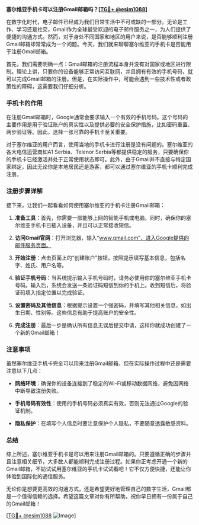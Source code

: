 **塞尔维亚手机卡可以注册Gmail邮箱吗？[[TG💪+ @esim1088](https://t.me/s/esim1088)]**

在数字化时代，电子邮件已经成为我们日常生活中不可或缺的一部分。无论是工作、学习还是社交，Gmail作为全球最受欢迎的电子邮件服务之一，为人们提供了便捷的沟通方式。然而，对于身处不同国家和地区的用户来说，是否能够顺利注册Gmail邮箱却常常成为一个问题。今天，我们就来聊聊塞尔维亚的手机卡是否能用于注册Gmail邮箱。

首先，我们需要明确一点：Gmail邮箱的注册流程本身并没有对国家或地区进行限制。理论上讲，只要你的设备能够正常访问互联网，并且拥有有效的手机号码，就可以完成Gmail邮箱的注册。但是，在实际操作中，可能会遇到一些技术性或者政策性的障碍，这需要我们仔细分析。

### 手机卡的作用

在注册Gmail邮箱时，Google通常会要求输入一个有效的手机号码。这个号码的主要作用是用于验证账户的真实性以及提供必要的安全保护措施，比如密码重置、两步验证等。因此，选择一张可靠的手机卡至关重要。

对于塞尔维亚的用户而言，使用当地的手机卡进行注册是没有问题的。塞尔维亚的各大电信运营商如A1 Serbia、Telenor Serbia等都提供稳定的服务，只要确保你的手机卡已经激活并处于正常使用状态即可。此外，由于Gmail并不直接与特定国家绑定，因此无论你是本地居民还是游客，都可以通过塞尔维亚的手机卡顺利完成注册。

### 注册步骤详解

接下来，让我们一起看看如何使用塞尔维亚的手机卡注册Gmail邮箱：

1. **准备工具**：首先，你需要一部能够上网的智能手机或电脑。同时，确保你的塞尔维亚手机卡已插入设备，并且可以正常接收短信。
   
2. **访问Gmail官网**：打开浏览器，输入“www.gmail.com”，进入Google提供的邮件服务页面。

3. **开始注册**：点击页面上的“创建账户”按钮，按照提示填写基本信息，包括名字、姓氏、用户名等。

4. **验证手机号码**：当系统提示输入手机号码时，请务必使用你的塞尔维亚手机卡号码。输入后，系统会发送一条验证码短信到你的手机上。收到短信后，将验证码填入指定位置以完成验证。

5. **设置密码及其他信息**：根据提示设置一个强密码，并填写其他相关信息，如出生日期、性别等。这些信息有助于提高账户的安全性。

6. **完成注册**：最后一步是确认所有信息无误后提交申请，这样你就成功创建了一个新的Gmail邮箱！

### 注意事项

虽然塞尔维亚手机卡完全可以用来注册Gmail邮箱，但在实际操作过程中还是需要注意以下几点：

- **网络环境**：确保你的设备连接到了稳定的Wi-Fi或移动数据网络，避免因网络中断导致注册失败。
  
- **手机号码有效性**：使用的手机号码必须真实有效，否则无法通过Google的验证机制。

- **隐私保护**：在填写个人信息时要注意保护个人隐私，不要随意透露敏感资料。

### 总结

综上所述，塞尔维亚手机卡是可以用来注册Gmail邮箱的。只要遵循正确的步骤并且注意相关细节，大多数人都能顺利完成注册过程。如果你正考虑开通一个新的Gmail邮箱，不妨试试用塞尔维亚的手机卡试试看吧！它不仅方便快捷，还能让你体验到国际化的通信服务。

无论你是想要更高效的沟通方式，还是希望更好地管理自己的数字生活，Gmail都是一个值得信赖的选择。希望这篇文章对你有所帮助，祝你早日拥有一份属于自己的Gmail邮箱！

[[TG💪+ @esim1088](https://t.me/s/esim1088) ![Image](https://i.postimg.cc/4NQfJmqS/Snipaste-2025-05-13-00-14-12.png)]